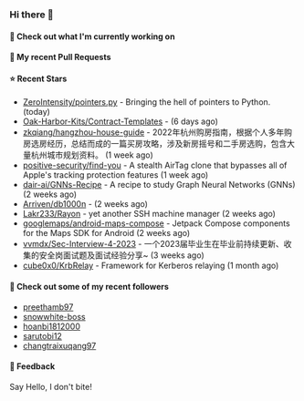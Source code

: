 ### Hi there 👋

#### 👷 Check out what I'm currently working on

#### 🔨 My recent Pull Requests


#### ⭐ Recent Stars

- [ZeroIntensity/pointers.py](https://github.com/ZeroIntensity/pointers.py) - Bringing the hell of pointers to Python. (today)
- [Oak-Harbor-Kits/Contract-Templates](https://github.com/Oak-Harbor-Kits/Contract-Templates) -  (6 days ago)
- [zkqiang/hangzhou-house-guide](https://github.com/zkqiang/hangzhou-house-guide) - 2022年杭州购房指南，根据个人多年购房选房经历，总结而成的一篇买房攻略，涉及新房摇号和二手房选购，包含大量杭州城市规划资料。 (1 week ago)
- [positive-security/find-you](https://github.com/positive-security/find-you) - A stealth AirTag clone that bypasses all of Apple&#39;s tracking protection features (1 week ago)
- [dair-ai/GNNs-Recipe](https://github.com/dair-ai/GNNs-Recipe) - A recipe to study Graph Neural Networks (GNNs) (2 weeks ago)
- [Arriven/db1000n](https://github.com/Arriven/db1000n) -  (2 weeks ago)
- [Lakr233/Rayon](https://github.com/Lakr233/Rayon) - yet another SSH machine manager (2 weeks ago)
- [googlemaps/android-maps-compose](https://github.com/googlemaps/android-maps-compose) - Jetpack Compose components for the Maps SDK for Android (2 weeks ago)
- [vvmdx/Sec-Interview-4-2023](https://github.com/vvmdx/Sec-Interview-4-2023) - 一个2023届毕业生在毕业前持续更新、收集的安全岗面试题及面试经验分享~ (3 weeks ago)
- [cube0x0/KrbRelay](https://github.com/cube0x0/KrbRelay) - Framework for Kerberos relaying  (1 month ago)

#### 👯 Check out some of my recent followers

- [preethamb97](https://github.com/preethamb97)
- [snowwhite-boss](https://github.com/snowwhite-boss)
- [hoanbi1812000](https://github.com/hoanbi1812000)
- [sarutobi12](https://github.com/sarutobi12)
- [changtraixuqang97](https://github.com/changtraixuqang97)

#### 💬 Feedback

Say Hello, I don't bite!